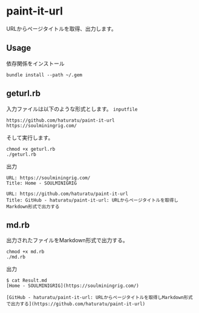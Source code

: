 # paint-it-url
URLからページタイトルを取得、出力します。

## Usage
依存関係をインストール
```
bundle install --path ~/.gem
```

## geturl.rb
入力ファイルは以下のような形式とします。
`inputfile`
```
https://github.com/haturatu/paint-it-url
https://soulminingrig.com/
```
そして実行します。
```
chmod +x geturl.rb
./geturl.rb
```
出力
```
URL: https://soulminingrig.com/
Title: Home - SOULMINIGRIG

URL: https://github.com/haturatu/paint-it-url
Title: GitHub - haturatu/paint-it-url: URLからページタイトルを取得しMarkdown形式で出力する
```

## md.rb
出力されたファイルをMarkdown形式で出力する。
```
chmod +x md.rb
./md.rb
```
出力
```
$ cat Result.md 
[Home - SOULMINIGRIG](https://soulminingrig.com/)

[GitHub - haturatu/paint-it-url: URLからページタイトルを取得しMarkdown形式で出力する](https://github.com/haturatu/paint-it-url)
```

